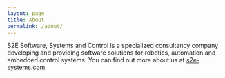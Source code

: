 ```yaml
---
layout: page
title: About
permalink: /about/
---
```


S2E Software, Systems and Control is a specialized consultancy company developing and providing software solutions for robotics, automation and embedded control systems. You can find out more about us at [s2e-systems.com](https://www.s2e-systems.com)